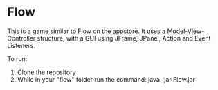 # Flow
This is a game similar to Flow on the appstore. It uses a Model-View-Controller structure, with a GUI using JFrame, JPanel, Action and Event Listeners.


To run:
1. Clone the repository 
2. While in your "flow" folder run the command: java -jar Flow.jar
